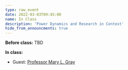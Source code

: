 ```yaml
---
type: raw_event
date: 2022-03-03T09:45:00
name: In Class
description: 'Power Dynamics and Research in Context'
hide_from_announcments: true
---
```


**Before class:** TBD

**In class:**
* Guest: [Professor Mary L. Gray](https://marylgray.org/)
